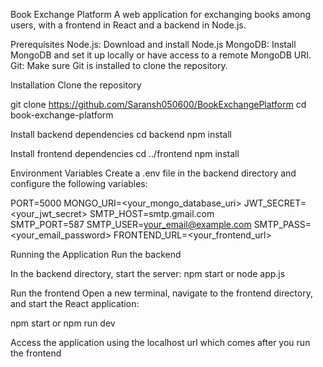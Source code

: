 Book Exchange Platform
A web application for exchanging books among users, with a frontend in React and a backend in Node.js.


Prerequisites
Node.js: Download and install Node.js
MongoDB: Install MongoDB and set it up locally or have access to a remote MongoDB URI.
Git: Make sure Git is installed to clone the repository.


Installation
Clone the repository

git clone https://github.com/Saransh050600/BookExchangePlatform
cd book-exchange-platform


Install backend dependencies
cd backend
npm install


Install frontend dependencies
cd ../frontend
npm install


Environment Variables
Create a .env file in the backend directory and configure the following variables:

PORT=5000
MONGO_URI=<your_mongo_database_uri>
JWT_SECRET=<your_jwt_secret>
SMTP_HOST=smtp.gmail.com  
SMTP_PORT=587
SMTP_USER=<your_email@example.com>
SMTP_PASS=<your_email_password>
FRONTEND_URL=<your_frontend_url>

Running the Application
Run the backend

In the backend directory, start the server:
npm start or node app.js


Run the frontend
Open a new terminal, navigate to the frontend directory, and start the React application:

npm start or npm run dev

Access the application using the localhost url which comes after you run the frontend